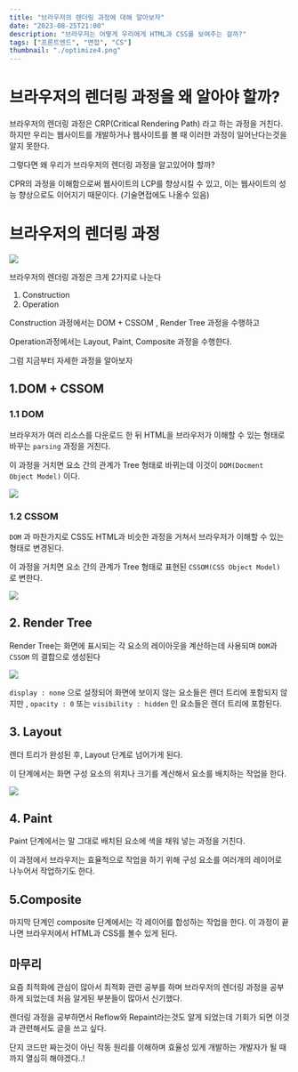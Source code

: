 ```yaml
---
title: "브라우저의 렌더링 과정에 대해 알아보자"
date: "2023-08-25T21:00"
description: "브라우저는 어떻게 우리에게 HTML과 CSS를 보여주는 걸까?"
tags: ["프론트엔드", "면접", "CS"]
thumbnail: "./optimize4.png"
---
```




# 브라우저의 렌더링 과정을 왜 알아야 할까?
브라우저의 렌더링 과정은 CRP(Critical Rendering Path) 라고 하는 과정을 거친다. 하지만 우리는 웹사이트를 개발하거나 웹사이트를 볼 때 이러한 과정이 일어난다는것을 알지 못한다.

그렇다면 왜 우리가 브라우저의 렌더링 과정을 알고있어야 할까?

CPR의 과정을 이해함으로써 웹사이트의 LCP를 향상시킬 수 있고, 이는 웹사이트의 성능 향상으로도 이어지기 때문이다. (기술면접에도 나올수 있음)


# 브라우저의 렌더링 과정

![](https://velog.velcdn.com/images/dohi/post/7f303a89-b775-4a04-9cf6-1178df0ed424/image.png)

브라우저의 렌더링 과정은 크게 2가지로 나눈다

1. Construction
2. Operation


Construction 과정에서는 DOM + CSSOM , Render Tree 과정을 수행하고

Operation과정에서는 Layout, Paint, Composite 과정을 수행한다.


그럼 지금부터 자세한 과정을 알아보자


## 1.DOM + CSSOM

### 1.1 DOM
브라우저가 여러 리소스를 다운로드 한 뒤 HTML을 브라우저가 이해할 수 있는 형태로 바꾸는 `parsing` 과정을 거친다.

이 과정을 거치면 요소 간의 관계가 Tree 형태로 바뀌는데 이것이 `DOM(Docment Object Model)` 이다.

![](https://velog.velcdn.com/images/dohi/post/7ed7a710-f8d0-441d-98e8-a34890ea0a50/image.png)


### 1.2 CSSOM
`DOM` 과 마찬가지로 CSS도 HTML과 비슷한 과정을 거쳐서 브라우저가 이해할 수 있는 형태로 변경된다.

이 과정을 거치면 요소 간의 관계가 Tree 형태로 표현된 `CSSOM(CSS Object Model)` 로 변한다.

![](https://velog.velcdn.com/images/dohi/post/aa5c6b49-5d42-4a10-9786-4df074fcfd2b/image.png)

## 2. Render Tree
Render Tree는 화면에 표시되는 각 요소의 레이아웃을 계산하는데 사용되며 `DOM`과 `CSSOM` 의 결합으로 생성된다

![](https://velog.velcdn.com/images/dohi/post/197052e2-85e5-4dae-900f-92a724a152d1/image.png)


`display : none` 으로 설정되어 화면에 보이지 않는 요소들은 렌더 트리에 포함되지 않지만 , `opacity : 0` 또는 `visibility : hidden` 인 요소들은 렌더 트리에 포함된다.


## 3. Layout
렌더 트리가 완성된 후, Layout 단계로 넘어가게 된다.

이 단계에서는 화면 구성 요소의 위치나 크기를 계산해서 요소를 배치하는 작업을 한다.

![](https://velog.velcdn.com/images/dohi/post/6422682e-aca3-4114-a9e7-68e7049dfb78/image.png)


## 4. Paint
Paint 단계에서는 말 그대로 배치된 요소에 색을 채워 넣는 과정을 거친다.

이 과정에서 브라우저는 효율적으로 작업을 하기 위해 구성 요소를 여러개의 레이어로 나누어서 작업하기도 한다.

## 5.Composite
마지막 단계인 composite 단계에서는 각 레이어를 합성하는 작업을 한다.
이 과정이 끝나면 브라우저에서 HTML과 CSS를 볼수 있게 된다.



## 마무리
요즘 최적화에 관심이 많아서 최적화 관련 공부를 하며 브라우저의 렌더링 과정을 공부하게 되었는데 처음 알게된 부분들이 많아서 신기했다.

렌더링 과정을 공부하면서 Reflow와 Repaint라는것도 알게 되었는데 기회가 되면 이것과 관련해서도 글을 쓰고 싶다.

단지 코드만 짜는것이 아닌 작동 원리를 이해하며 효율성 있게 개발하는 개발자가 될 때까지 열심히 해야겠다..!